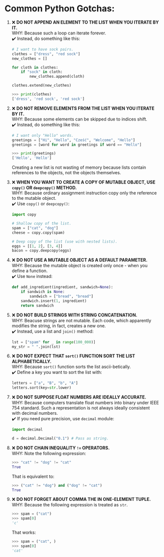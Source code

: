 # **Common Python Gotchas:**

1. :x: **DO NOT APPEND AN ELEMENT TO THE LIST WHEN YOU ITERATE BY IT.**  
   WHY: Because such a loop can iterate forever.  
   :heavy_check_mark: Instead, do something like this:
    ```python
    # I want to have sock pairs.
    clothes = ["dress", "red sock"]
    new_clothes = []
 
    for cloth in clothes:
        if "sock" in cloth:
            new_clothes.append(cloth)
 
    clothes.extend(new_clothes)
    ```  
    ```python
    >>> print(clothes)
    ['dress', 'red sock', 'red sock']
    ```

2. :x: **DO NOT REMOVE ELEMENTS FROM THE LIST WHEN YOU ITERATE BY IT.**  
   WHY: Because some elements can be skipped due to indices shift.  
   :heavy_check_mark: Instead, do something like this:
    ```python
    # I want only "Hello" words.
    greetings = ["Hi", "Hello", "Cześć", "Welcome", "Hello"]
    greetings = [word for word in greetings if word == "Hello"]
    ```
    ```python
    >>> print(greetings)
    ['Hello', 'Hello']
    ```  
   Creating a new list is not wasting of memory because lists contain references to the objects, not the objects themselves.

3. :x: **WHEN YOU WANT TO CREATE A COPY OF MUTABLE OBJECT, USE `copy()` OR `deepcopy()` METHOD.**  
   WHY: Because ordinary assignment instruction copy only the reference to the mutable object.  
   :heavy_check_mark: Use `copy()` or `deepcopy()`:
    ```python
    import copy
    
    # Shallow copy of the list.
    spam = ["cat", "dog"]
    cheese = copy.copy(spam)
    
    # Deep copy of the list (use with nested lists).
    eggs = [[1, 2], [3, 4]]
    bacon = copy.deepcopy(eggs)
    ```

4. :x: **DO NOT USE A MUTABLE OBJECT AS A DEFAULT PARAMETER.**  
   WHY: Because the mutable object is created only once - when you define a function.  
   :heavy_check_mark: Use `None` instead:
    ```python
    def add_ingredient(ingredient, sandwich=None):
        if sandwich is None:
            sandwich = ["bread", "bread"]
        sandwich.insert(1, ingredient)
        return sandwich
    ```

5. :x: **DO NOT BUILD STRINGS WITH STRING CONCATENATION.**  
   WHY: Beacuse strings are not mutable. Each code, which apparently modifies the string, in fact, creates a new one.  
   :heavy_check_mark: Instead, use a list and `join()` method:
    ```python
    lst = ["spam" for _ in range(100_000)]
    my_str = " ".join(lst)
    ```

6. :x: **DO NOT EXPECT THAT `sort()` FUNCTION SORT THE LIST ALPHABETICALLY.**  
   WHY: Because `sort()` function sorts the list ascii-betically.  
   :heavy_check_mark: Define a key you want to sort the list with:
    ```python
    letters = ["a", "B", "b", "A"]
    letters.sort(key=str.lower)
    ```
7. :x: **DO NOT SUPPOSE FLOAT NUMBERS ARE IDEALLY ACCURATE.**  
   WHY: Because computers translate float numbers into binary under IEEE 754 standard. Such a representation is not always ideally consistent with decimal numbers.  
   :heavy_check_mark: If you need pure precision, use `decimal` module:
    ```python
    import decimal

    d = decimal.Decimal("0.1") # Pass as string.
    ```

8. :x: **DO NOT CHAIN INEQUALITY `!=` OPERATORS.**  
   WHY: Note the following expression:
    ```python
    >>> "cat" != "dog" != "cat"
    True
    ```
    That is equivalent to:
    ```python
    >>> ("cat" != "dog") and ("dog" != "cat")
    True
    ```

9. :x: **DO NOT FORGET ABOUT COMMA THE IN ONE-ELEMENT TUPLE.**  
    WHY: Because the following expression is treated as `str`.
    ```python
    >>> spam = ("cat")
    >>> spam[0]
    'c'
    ```
    That works:
    ```python
    >>> spam = ("cat", )
    >>> spam[0]
    'cat'
    ```